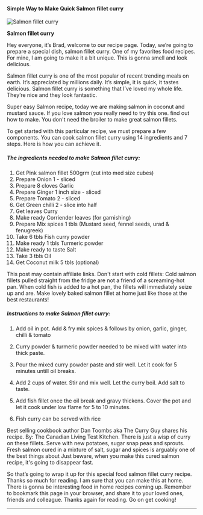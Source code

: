            

#### Simple Way to Make Quick Salmon fillet curry

![Salmon fillet curry](https://img-global.cpcdn.com/recipes/16d56b7eb70a13a5/751x532cq70/salmon-fillet-curry-recipe-main-photo.jpg)

**Salmon fillet curry**

Hey everyone, it’s Brad, welcome to our recipe page. Today, we’re going to prepare a special dish, salmon fillet curry. One of my favorites food recipes. For mine, I am going to make it a bit unique. This is gonna smell and look delicious.

Salmon fillet curry is one of the most popular of recent trending meals on earth. It’s appreciated by millions daily. It’s simple, it is quick, it tastes delicious. Salmon fillet curry is something that I’ve loved my whole life. They’re nice and they look fantastic.

Super easy Salmon recipe, today we are making salmon in coconut and mustard sauce. If you love salmon you really need to try this one. find out how to make. You don't need the broiler to make great salmon fillets.

To get started with this particular recipe, we must prepare a few components. You can cook salmon fillet curry using 14 ingredients and 7 steps. Here is how you can achieve it.

##### The ingredients needed to make Salmon fillet curry:

1.  Get Pink salmon fillet 500grm (cut into med size cubes)
2.  Prepare Onion 1 - sliced
3.  Prepare 8 cloves Garlic
4.  Prepare Ginger 1 inch size - sliced
5.  Prepare Tomato 2 - sliced
6.  Get Green chilli 2 - slice into half
7.  Get leaves Curry
8.  Make ready Corriender leaves (for garnishing)
9.  Prepare Mix spices 1 tbls (Mustard seed, fennel seeds, urad & fenugreek)
10.  Take 6 tbls Fish curry powder
11.  Make ready 1 tbls Turmeric powder
12.  Make ready to taste Salt
13.  Take 3 tbls Oil
14.  Get Coconut milk 5 tbls (optional)

This post may contain affiliate links. Don't start with cold fillets: Cold salmon fillets pulled straight from the fridge are not a friend of a screaming-hot pan. When cold fish is added to a hot pan, the fillets will immediately seize up and are. Make lovely baked salmon fillet at home just like those at the best restaurants!

##### Instructions to make Salmon fillet curry:

1.  Add oil in pot. Add & fry mix spices & follows by onion, garlic, ginger, chilli & tomato

3.  Curry powder & turmeric powder needed to be mixed with water into thick paste.
4.  Pour the mixed curry powder paste and stir well. Let it cook for 5 minutes untill oil breaks.
5.  Add 2 cups of water. Stir and mix well. Let the curry boil. Add salt to taste.
6.  Add fish fillet once the oil break and gravy thickens. Cover the pot and let it cook under low flame for 5 to 10 minutes.
7.  Fish curry can be served with rice

Best selling cookbook author Dan Toombs aka The Curry Guy shares his recipe. By: The Canadian Living Test Kitchen. There is just a wisp of curry on these fillets. Serve with new potatoes, sugar snap peas and sprouts. Fresh salmon cured in a mixture of salt, sugar and spices is arguably one of the best things about Just beware, when you make this cured salmon recipe, it's going to disappear fast.

So that’s going to wrap it up for this special food salmon fillet curry recipe. Thanks so much for reading. I am sure that you can make this at home. There is gonna be interesting food in home recipes coming up. Remember to bookmark this page in your browser, and share it to your loved ones, friends and colleague. Thanks again for reading. Go on get cooking!

* * *